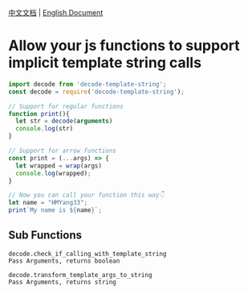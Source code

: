 [中文文档](https://github.com/HMYang33/decode-template-string/blob/main/%E8%AF%B4%E6%98%8E%E4%B9%A6.md) | [English Document](https://github.com/HMYang33/decode-template-string/blob/main/README.md)

# Allow your js functions to support implicit template string calls

```javascript
import decode from 'decode-template-string';
const decode = require('decode-template-string');

// Support for regular functions
function print(){
  let str = decode(arguments)
  console.log(str)
}

// Support for arrow functions
const print = (...args) => {
  let wrapped = wrap(args)
  console.log(wrapped);
}

// Now you can call your function this way👇
let name = "HMYang33";
print`My name is ${name}`;
```

## Sub Functions
```
decode.check_if_calling_with_template_string
Pass Arguments, returns boolean

decode.transform_template_args_to_string
Pass Arguments, returns string
```
